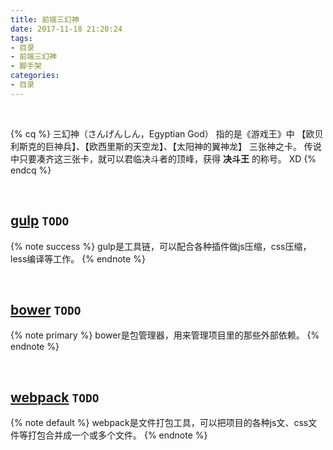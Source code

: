 ```yaml
---
title: 前端三幻神
date: 2017-11-18 21:20:24
tags:
- 目录
- 前端三幻神
- 脚手架
categories:
- 目录
---
```




</br>

{% cq %}
三幻神（さんげんしん，Egyptian God）
指的是《游戏王》中
【欧贝利斯克的巨神兵】、【欧西里斯的天空龙】、【太阳神的翼神龙】
三张神之卡。
传说中只要凑齐这三张卡，就可以君临决斗者的顶峰，获得 **决斗王** 的称号。
XD
{% endcq %}

</br>

## [gulp][gulp] ``TODO``

{% note success %}
gulp是工具链，可以配合各种插件做js压缩，css压缩，less编译等工作。
{% endnote %}

</br>

## [bower][bower] ``TODO``

{% note primary %}
bower是包管理器，用来管理项目里的那些外部依赖。
{% endnote %}

</br>

## [webpack][webpack] ``TODO``

{% note default %}
webpack是文件打包工具，可以把项目的各种js文、css文件等打包合并成一个或多个文件。
{% endnote %}

[gulp]: <#> ()
[bower]: <#> ()
[webpack]: <#> ()
<!-- more -->

